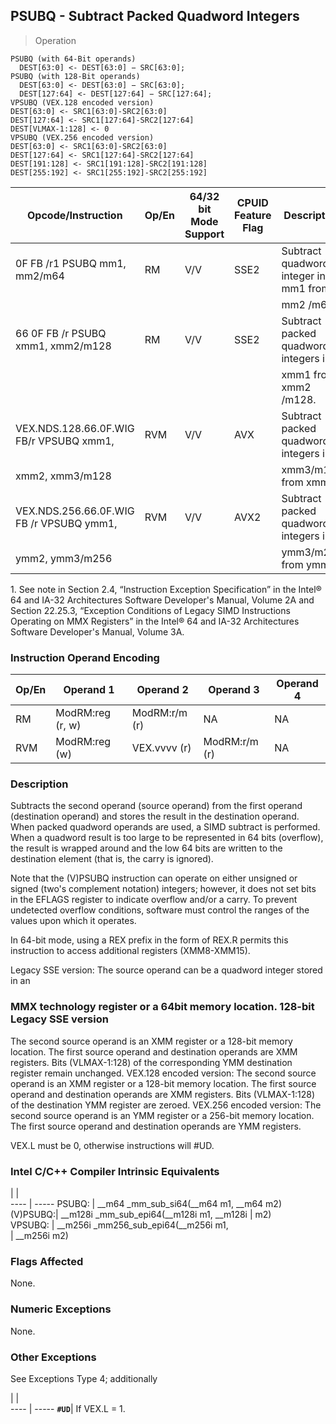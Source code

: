 ## PSUBQ - Subtract Packed Quadword Integers

> Operation

``` slim
PSUBQ (with 64-Bit operands)
  DEST[63:0] <- DEST[63:0] − SRC[63:0];
PSUBQ (with 128-Bit operands)
  DEST[63:0] <- DEST[63:0] − SRC[63:0];
  DEST[127:64] <- DEST[127:64] − SRC[127:64];
VPSUBQ (VEX.128 encoded version)
DEST[63:0] <- SRC1[63:0]-SRC2[63:0]
DEST[127:64] <- SRC1[127:64]-SRC2[127:64]
DEST[VLMAX-1:128] <- 0
VPSUBQ (VEX.256 encoded version)
DEST[63:0] <- SRC1[63:0]-SRC2[63:0]
DEST[127:64] <- SRC1[127:64]-SRC2[127:64]
DEST[191:128] <- SRC1[191:128]-SRC2[191:128]
DEST[255:192] <- SRC1[255:192]-SRC2[255:192]

```

 Opcode/Instruction                      | Op/En| 64/32 bit Mode Support| CPUID Feature Flag| Description                          
 ---  | --- | --- | --- | ---
 0F FB /r1 PSUBQ mm1, mm2/m64            | RM   | V/V                   | SSE2              | Subtract quadword integer in mm1 from
                                         |      |                       |                   | mm2 /m64.                            
 66 0F FB /r PSUBQ xmm1, xmm2/m128       | RM   | V/V                   | SSE2              | Subtract packed quadword integers in 
                                         |      |                       |                   | xmm1 from xmm2 /m128.                
 VEX.NDS.128.66.0F.WIG FB/r VPSUBQ xmm1, | RVM  | V/V                   | AVX               | Subtract packed quadword integers in 
 xmm2, xmm3/m128                         |      |                       |                   | xmm3/m128 from xmm2.                 
 VEX.NDS.256.66.0F.WIG FB /r VPSUBQ ymm1,| RVM  | V/V                   | AVX2              | Subtract packed quadword integers in 
 ymm2, ymm3/m256                         |      |                       |                   | ymm3/m256 from ymm2.                 
<aside class="notification">
1. See note in Section 2.4, “Instruction Exception Specification” in
the Intel® 64 and IA-32 Architectures Software Developer's Manual, Volume 2A
and Section 22.25.3, “Exception Conditions of Legacy SIMD Instructions Operating
on MMX Registers” in the Intel® 64 and IA-32 Architectures Software Developer's
Manual, Volume 3A.
</aside>


### Instruction Operand Encoding
 Op/En| Operand 1       | Operand 2    | Operand 3    | Operand 4
 ---  | --- | --- | --- | ---
 RM   | ModRM:reg (r, w)| ModRM:r/m (r)| NA           | NA       
 RVM  | ModRM:reg (w)   | VEX.vvvv (r) | ModRM:r/m (r)| NA       

### Description
Subtracts the second operand (source operand) from the first operand (destination
operand) and stores the result in the destination operand. When packed quadword
operands are used, a SIMD subtract is performed. When a quadword result is too
large to be represented in 64 bits (overflow), the result is wrapped around
and the low 64 bits are written to the destination element (that is, the carry
is ignored).

<aside class="notification">
Note that the (V)PSUBQ instruction can operate on either unsigned or signed
(two's complement notation) integers; however, it does not set bits in the EFLAGS
register to indicate overflow and/or a carry. To prevent undetected overflow
conditions, software must control the ranges of the values upon which it operates.
</aside>

In 64-bit mode, using a REX prefix in the form of REX.R permits this instruction
to access additional registers (XMM8-XMM15).

Legacy SSE version: The source operand can be a quadword integer stored in an
### MMX technology register or a 64bit memory location. 128-bit Legacy SSE version
The second source operand is an XMM register or a 128-bit memory location. The
first source operand and destination operands are XMM registers. Bits (VLMAX-1:128)
of the corresponding YMM destination register remain unchanged. VEX.128 encoded
version: The second source operand is an XMM register or a 128-bit memory location.
The first source operand and destination operands are XMM registers. Bits (VLMAX-1:128)
of the destination YMM register are zeroed. VEX.256 encoded version: The second
source operand is an YMM register or a 256-bit memory location. The first source
operand and destination operands are YMM registers.

<aside class="notification">
VEX.L must be 0, otherwise instructions will #UD.
</aside>



### Intel C/C++ Compiler Intrinsic Equivalents
   | |  
---- | -----
 PSUBQ:   | __m64 _mm_sub_si64(__m64 m1, __m64 m2)   
 (V)PSUBQ:| __m128i _mm_sub_epi64(__m128i m1, __m128i
          | m2)                                      
 VPSUBQ:  | __m256i _mm256_sub_epi64(__m256i m1,     
          | __m256i m2)                              

### Flags Affected
None.


### Numeric Exceptions
None.


### Other Exceptions
See Exceptions Type 4; additionally

   | |  
---- | -----
 **``#UD``**| If VEX.L = 1.
